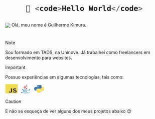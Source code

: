 <div align="center">
<h1>
  
```Python
👋 <code>Hello World</code>
```
</h1>
</div>

<div >
  <img src="https://myoctocat.com/assets/images/base-octocat.svg" width="100px" align="center"/>
  <span align="center"> Olá, meu nome é Guilherme Kimura.</span>
</div>

<h1> </h1>

> [!NOTE]
> Sou formado em TADS, na Uninove. Já trabalhei como freelancers em desenvolvimento para websites.

> [!IMPORTANT]
> Possuo experiências em algumas tecnologias, tais como:
> 
> <img align="" height="30" width="40" src="https://raw.githubusercontent.com/devicons/devicon/master/icons/javascript/javascript-original.svg">
> <img align="" height="30" width="40" src="https://raw.githubusercontent.com/devicons/devicon/master/icons/java/java-original.svg">
> <img align="" height="30" width="40" src="https://raw.githubusercontent.com/devicons/devicon/master/icons/python/python-original.svg">

> [!CAUTION]
> E não se esqueça de ver alguns dos meus projetos abaixo 😉

<h1> </h1>


